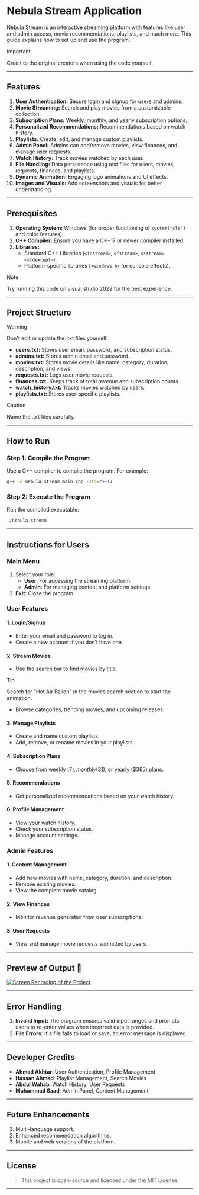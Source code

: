 # Nebula Stream Application

Nebula Stream is an interactive streaming platform with features like user and admin access, movie recommendations, playlists, and much more. This guide explains how to set up and use the program.

> [!IMPORTANT]
> Credit to the original creators when using the code yourself.

---

## Features

1. **User Authentication:** Secure login and signup for users and admins.
2. **Movie Streaming:** Search and play movies from a customizable collection.
3. **Subscription Plans:** Weekly, monthly, and yearly subscription options.
4. **Personalized Recommendations:** Recommendations based on watch history.
5. **Playlists:** Create, edit, and manage custom playlists.
6. **Admin Panel:** Admins can add/remove movies, view finances, and manage user requests.
7. **Watch History:** Track movies watched by each user.
8. **File Handling:** Data persistence using text files for users, movies, requests, finances, and playlists.
9. **Dynamic Animation:** Engaging logo animations and UI effects.
10. **Images and Visuals:** Add screenshots and visuals for better understanding.

---

## Prerequisites

1. **Operating System:** Windows (for proper functioning of `system("cls")` and color features).
2. **C++ Compiler:** Ensure you have a C++17 or newer compiler installed.
3. **Libraries:**
   - Standard C++ Libraries (`<iostream>`, `<fstream>`, `<sstream>`, `<stdexcept>`).
   - Platform-specific libraries (`<windows.h>` for console effects).

> [!NOTE]
> Try running this code on visual studio 2022 for the best experience.


---

## Project Structure

> [!WARNING]
>  Don't edit or update the .txt files yourself.

- **users.txt:** Stores user email, password, and subscription status.
- **admins.txt:** Stores admin email and password.
- **movies.txt:** Stores movie details like name, category, duration, description, and views.
- **requests.txt:** Logs user movie requests.
- **finances.txt:** Keeps track of total revenue and subscription counts.
- **watch_history.txt:** Tracks movies watched by users.
- **playlists.txt:** Stores user-specific playlists.

> [!CAUTION]
> Name the .txt files carefully.

---

## How to Run

### Step 1: Compile the Program
Use a C++ compiler to compile the program. For example:
```bash
g++ -o nebula_stream main.cpp -std=c++17
```

### Step 2: Execute the Program
Run the compiled executable:
```bash
./nebula_stream
```
---

## Instructions for Users

### **Main Menu**
1. Select your role:
   - **User**: For accessing the streaming platform.
   - **Admin**: For managing content and platform settings.
2. **Exit**: Close the program.

### **User Features**

#### 1. **Login/Signup**
   - Enter your email and password to log in.
   - Create a new account if you don’t have one.

#### 2. **Stream Movies**
   - Use the search bar to find movies by title.
   > [!TIP]
   > Search for "Hot Air Ballon" in the movies search section to start the animation.

   - Browse categories, trending movies, and upcoming releases.

#### 3. **Manage Playlists**
   - Create and name custom playlists.
   - Add, remove, or rename movies in your playlists.

#### 4. **Subscription Plans**
   - Choose from weekly ($7), monthly ($31), or yearly ($365) plans.

#### 5. **Recommendations**
   - Get personalized recommendations based on your watch history.

#### 6. **Profile Management**
   - View your watch history.
   - Check your subscription status.
   - Manage account settings.

### **Admin Features**

#### 1. **Content Management**
   - Add new movies with name, category, duration, and description.
   - Remove existing movies.
   - View the complete movie catalog.

#### 2. **View Finances**
   - Monitor revenue generated from user subscriptions.

#### 3. **User Requests**
   - View and manage movie requests submitted by users.

---

## Preview of Output :tada:

[![Screen Recording of the Project](https://img.youtube.com/vi/FN1vuqLx1vA/0.jpg)](https://www.youtube.com/watch?v=FN1vuqLx1vA)

---

## Error Handling

1. **Invalid Input:** The program ensures valid input ranges and prompts users to re-enter values when incorrect data is provided.
2. **File Errors:** If a file fails to load or save, an error message is displayed.

---

## Developer Credits

- **Ahmad Akhtar**: User Authentication, Profile Management
- **Hassan Ahmad**: Playlist Management, Search Movies
- **Abdul Wahab**: Watch History, User Requests
- **Muhammad Saad**: Admin Panel, Content Management

---

## Future Enhancements

1. Multi-language support.
2. Enhanced recommendation algorithms.
3. Mobile and web versions of the platform.

---

## License
> This project is open-source and licensed under the MIT License.

---
